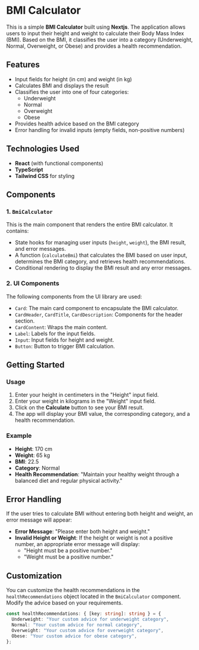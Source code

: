 # BMI Calculator

This is a simple **BMI Calculator** built using **Nextjs**. The application allows users to input their height and weight to calculate their Body Mass Index (BMI). Based on the BMI, it classifies the user into a category (Underweight, Normal, Overweight, or Obese) and provides a health recommendation.

## Features

- Input fields for height (in cm) and weight (in kg)
- Calculates BMI and displays the result
- Classifies the user into one of four categories:
  - Underweight
  - Normal
  - Overweight
  - Obese
- Provides health advice based on the BMI category
- Error handling for invalid inputs (empty fields, non-positive numbers)

## Technologies Used

- **React** (with functional components)
- **TypeScript**
- **Tailwind CSS** for styling

## Components

### 1. `BmiCalculator`
This is the main component that renders the entire BMI calculator. It contains:
- State hooks for managing user inputs (`height`, `weight`), the BMI result, and error messages.
- A function (`calculateBmi`) that calculates the BMI based on user input, determines the BMI category, and retrieves health recommendations.
- Conditional rendering to display the BMI result and any error messages.

### 2. **UI Components**
The following components from the UI library are used:
- `Card`: The main card component to encapsulate the BMI calculator.
- `CardHeader`, `CardTitle`, `CardDescription`: Components for the header section.
- `CardContent`: Wraps the main content.
- `Label`: Labels for the input fields.
- `Input`: Input fields for height and weight.
- `Button`: Button to trigger BMI calculation.

## Getting Started

### Usage

1. Enter your height in centimeters in the "Height" input field.
2. Enter your weight in kilograms in the "Weight" input field.
3. Click on the **Calculate** button to see your BMI result.
4. The app will display your BMI value, the corresponding category, and a health recommendation.

### Example

- **Height**: 170 cm
- **Weight**: 65 kg
- **BMI**: 22.5
- **Category**: Normal
- **Health Recommendation**: "Maintain your healthy weight through a balanced diet and regular physical activity."


## Error Handling

If the user tries to calculate BMI without entering both height and weight, an error message will appear:

- **Error Message**: "Please enter both height and weight."
- **Invalid Height or Weight**: If the height or weight is not a positive number, an appropriate error message will display:
  - "Height must be a positive number."
  - "Weight must be a positive number."

## Customization

You can customize the health recommendations in the `healthRecommendations` object located in the `BmiCalculator` component. Modify the advice based on your requirements.

```typescript
const healthRecommendations: { [key: string]: string } = {
  Underweight: "Your custom advice for underweight category",
  Normal: "Your custom advice for normal category",
  Overweight: "Your custom advice for overweight category",
  Obese: "Your custom advice for obese category",
};
```
